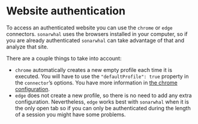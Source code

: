 # Website authentication

To access an authenticated website you can use the `chrome` or `edge`
connectors. `sonarwhal` uses the browsers installed in your computer,
so if you are already authenticated `sonarwhal` can take advantage of
that and analyze that site.

There are a couple things to take into account:

* `chrome` automatically creates a new empty profile each time it is
  executed. You will have to use the `"defaultProfile": true` property
  in the `connector`’s options. You have more information in
  [the chrome configuration][chrome configuration].
* `edge` does not create a new profile, so there is no need to add any
  extra configuration. Nevertheless, `edge` works best with `sonarwhal`
  when it is the only open tab so if you can only be authenticated
  during the length of a session you might have some problems.

[chrome configuration]: ../../concepts/connectors/#rdc-config
